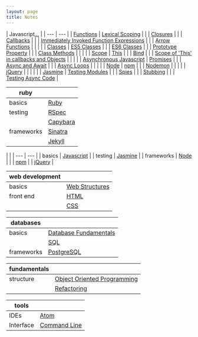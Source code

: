 ```yaml
---
layout: page
title: Notes
---
```


| Javascript[...](/notes/javascript.html) |
| --- | --- |
| [Functions](/notes/javascript.html#functions) | [Lexical Scoping](/notes/javascript.html#lexical-scoping) |
| | [Closures](/notes/javascript.html#closures) |
| | [Callbacks](/notes/javascript.html#callbacks) |
| | [Immediately Invoked Function Expressions](/notes/javascript.html#iife) |
| | [Arrow Functions](/notes/javascript.html#arrow-functions) |
| | |
| [Classes](/notes/javascript.html#classes) | [ES5 Classes](/notes/javascript.html#es5) |
| | [ES6 Classes](/notes/javascript.html#es6) |
| | [Prototype Property](/notes/javascript.html#prototype) |
| | [Class Methods](/notes/javascript.html#class-methods) |
| | |
| [Scope](/notes/javascript.html#scope) | [This](/notes/javascript.html#this) |
| | [Bind](/notes/javascript.html#bind) |
| | [Scope of 'This' in callbacks and Objects](/notes/javascript.html#this-with-callbacks-and-objects) |
| | |
| [Asynchronous Javascript](/notes/javascript.html#asynchronous-javascript) | [Promises](/notes/javascript.html#promises) |
| | [Async and Await](/notes/javascript.html#async-and-await) |
| | [Async Loops](/notes/javascript.html#async-loops) |
| | |
| [Node](notes/node.html) | [npm](/notes/node.html#npm) |
| | [Nodemon](notes/node.html#nodemon) |
| | |
| [jQuery](notes/jquery.html) |  |
| | |
| [Jasmine](/notes/jasmine.html) | [Testing Modules](/notes/jasmine.html#testing-modules) |
| | [Spies](/notes/jasmine.html#spies) |
| | [Stubbing](/notes/jasmine.html#stubbing) |
| | [Testing Async Code](/notes/jasmine.html#testing-async-code) |

| ruby |  |
| --- | ---|
| basics | [Ruby](notes/ruby.html)
| testing | [RSpec](notes/rspec.html) |
| | [Capybara](notes/capybara.html) |
| frameworks | [Sinatra](notes/sinatra.html) |
| | [Jekyll](notes/jekyll.html) |

| |
| --- | --- |
| basics | [Javascript](notes/javascript.html) |
| testing | [Jasmine](notes/jasmine.html) |
| frameworks | [Node](notes/node.html) |
| | [npm](/notes/node.html#npm)
| | [jQuery](notes/jquery.html) |

| web development |  |
| --- | ---|
| basics | [Web Structures](notes/www.html) |
| front end | [HTML](notes/html.html) |
| | [CSS](notes/css.html) |

| databases | |
| --- | --- |
| basics | [Database Fundamentals](notes/db.html) |
| | [SQL](notes/sql.html) |
| frameworks | [PostgreSQL](notes/psql.html) |

| fundamentals | |
| --- | --- |
| structure | [Object Oriented Programming](notes/oop.html) |
| | [Refactoring](notes/refactoring.html) |

| tools | |
| --- | --- |
| IDEs | [Atom](notes/atom.html) |
| Interface | [Command Line](notes/cmd_line.html) |

<!--stackedit_data:
eyJoaXN0b3J5IjpbMTAxMTgwMjQzLDEyMDU0MTAzOTYsLTMyOT
g3NDI2OCwxOTY5Njk0MTYsLTI2NzQ5OTYwNCwtMTE1MjEyMjQ4
NCw3MTE5NDkwMzQsLTE4NzUyMDY4MDEsMTQ0MDA3MDY1OCwtMz
kxNjIxNTQ5LDE5OTE4NDA4NjEsMTEzODc1MzA2MCwtMTQxNTc2
MDc5NSwxMTgyNjg4NTA5LC00MDMyNDE0OCwtMTk5MDQzNTk3MC
wtMjI2MTc1MTM4XX0=
-->